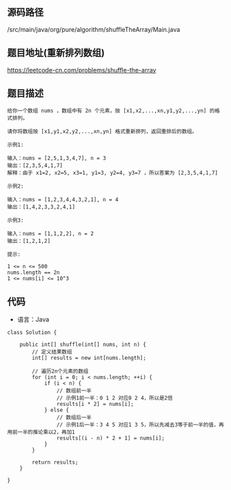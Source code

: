 ## 源码路径

/src/main/java/org/pure/algorithm/shuffleTheArray/Main.java

## 题目地址(重新排列数组)

https://leetcode-cn.com/problems/shuffle-the-array

## 题目描述

```
给你一个数组 nums ，数组中有 2n 个元素，按 [x1,x2,...,xn,y1,y2,...,yn] 的格式排列。

请你将数组按 [x1,y1,x2,y2,...,xn,yn] 格式重新排列，返回重排后的数组。

示例1:

输入：nums = [2,5,1,3,4,7], n = 3
输出：[2,3,5,4,1,7] 
解释：由于 x1=2, x2=5, x3=1, y1=3, y2=4, y3=7 ，所以答案为 [2,3,5,4,1,7]

示例2:

输入：nums = [1,2,3,4,4,3,2,1], n = 4
输出：[1,4,2,3,3,2,4,1]

示例3:

输入：nums = [1,1,2,2], n = 2
输出：[1,2,1,2]

提示:

1 <= n <= 500
nums.length == 2n
1 <= nums[i] <= 10^3
```

## 代码

- 语言：Java

```
class Solution {

    public int[] shuffle(int[] nums, int n) {
        // 定义结果数组
        int[] results = new int[nums.length];

        // 遍历2n个元素的数组
        for (int i = 0; i < nums.length; ++i) {
            if (i < n) {
                // 数组前一半
                // 示例1前一半：0 1 2 对应0 2 4，所以是2倍
                results[i * 2] = nums[i];
            } else {
                // 数组后一半
                // 示例1后一半：3 4 5 对应1 3 5，所以先减去3等于前一半的值，再用前一半的推论乘以2，再加1
                results[(i - n) * 2 + 1] = nums[i];
            }
        }

        return results;
    }

}
```